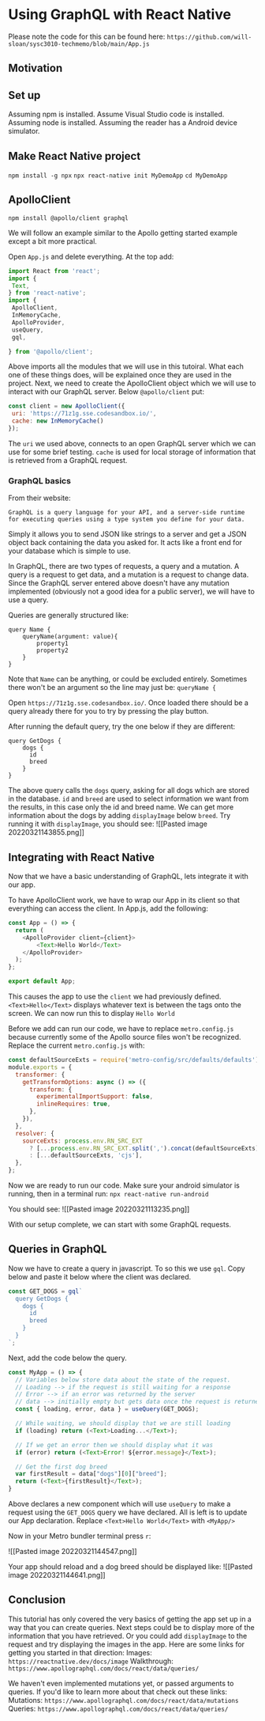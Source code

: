 # Using GraphQL with React Native
Please note the code for this can be found here: `https://github.com/will-sloan/sysc3010-techmemo/blob/main/App.js`
## Motivation


## Set up
Assuming npm is installed.
Assume Visual Studio code is installed.
Assuming node is installed.
Assuming the reader has a Android device simulator. 

## Make React Native project
`npm install -g npx`
`npx react-native init MyDemoApp`
`cd MyDemoApp` 


## ApolloClient
`npm install @apollo/client graphql`

We will follow an example similar to the Apollo getting started example except a bit more practical. 

Open `App.js` and delete everything. 
At the top add:
``` javascript
import React from 'react';
import {
 Text,
} from 'react-native';
import {
 ApolloClient,
 InMemoryCache,
 ApolloProvider,
 useQuery,
 gql,

} from '@apollo/client';
```
	
Above imports all the modules that we will use in this tutoiral. What each one of these things does, will be explained once they are used in the project. 
Next, we need to create the ApolloClient object which we will use to interact with our GraphQL server. 
Below `@apollo/client` put:
``` javascript
const client = new ApolloClient({
 uri: 'https://71z1g.sse.codesandbox.io/',
 cache: new InMemoryCache()
});
```

The `uri` we used above, connects to an open GraphQL server which we can use for some brief testing. `cache` is used for local storage of information that is retrieved from a GraphQL request. 

### GraphQL basics
From their website:
```
GraphQL is a query language for your API, and a server-side runtime for executing queries using a type system you define for your data.
```

Simply it allows you to send JSON like strings to a server and get a JSON object back containing the data you asked for. It acts like a front end for your database which is simple to use. 

In GraphQL, there are two types of requests, a query and a mutation. A query is a request to get data, and a mutation is a request to change data. 
Since the GraphQL server entered above doesn't have any mutation implemented (obviously not a good idea for a public server), we will have to use a query.

Queries are generally structured like:
```
query Name {
	queryName(argument: value){
		property1
		property2
	}
}
```

Note that `Name` can be anything, or could be excluded entirely. 
Sometimes there won't be an argument so the line may just be:
`queryName {`

Open `https://71z1g.sse.codesandbox.io/`. Once loaded there should be a query already there for you to try by pressing the play button. 

After running the default query, try the one below if they are different:
```
query GetDogs {
    dogs {
      id
      breed
    }
}
```

The above query calls the `dogs` query, asking for all dogs which are stored in the database. `id` and `breed` are used to select information we want from the results, in this case only the id and breed name. We can get more information about the dogs by adding `displayImage` below `breed`. Try running it with `displayImage`, you should see:
![[Pasted image 20220321143855.png]]

## Integrating with React Native
Now that we have a basic understanding of GraphQL, lets integrate it with our app. 

To have ApolloClient work, we have to wrap our App in its client so that everything can access the client. 
In App.js, add the following:
``` javascript
const App = () => {
  return (
    <ApolloProvider client={client}>
        <Text>Hello World</Text>
    </ApolloProvider>
  );
};

export default App;
```

This causes the app to use the `client` we had previously defined. 
`<Text>Hello</Text>` displays whatever text is between the tags onto the screen.
We can now run this to display `Hello World`

Before we add can run our code, we have to replace `metro.config.js` because currently some of the Apollo source files won't be recognized. 
Replace the current `metro.config.js` with:
``` javascript
const defaultSourceExts = require('metro-config/src/defaults/defaults').sourceExts;
module.exports = {
  transformer: {
    getTransformOptions: async () => ({
      transform: {
        experimentalImportSupport: false,
        inlineRequires: true,
      },
    }),
  },
  resolver: {
    sourceExts: process.env.RN_SRC_EXT
      ? [...process.env.RN_SRC_EXT.split(',').concat(defaultSourceExts), 'cjs'] 
      : [...defaultSourceExts, 'cjs'],
  },
};
```

Now we are ready to run our code. Make sure your android simulator is running, then in a terminal run:
`npx react-native run-android`

You should see:
![[Pasted image 20220321113235.png]]

With our setup complete, we can start with some GraphQL requests.

## Queries in GraphQL
Now we have to create a query in javascript. To so this we use `gql`. Copy below and paste it below where the client was declared. 
``` javascript
const GET_DOGS = gql`
  query GetDogs {
    dogs {
      id
      breed
    }
  }
`;
```

Next, add the code below the query. 

``` javascript
const MyApp = () => {
  // Variables below store data about the state of the request.
  // Loading --> if the request is still waiting for a response
  // Error --> if an error was returned by the server
  // data --> initially empty but gets data once the request is returned
  const { loading, error, data } = useQuery(GET_DOGS);

  // While waiting, we should display that we are still loading
  if (loading) return (<Text>Loading...</Text>);

  // If we get an error then we should display what it was
  if (error) return (<Text>Error! ${error.message}</Text>);

  // Get the first dog breed
  var firstResult = data["dogs"][0]["breed"];
  return (<Text>{firstResult}</Text>);
}
```
Above declares a new component which will use `useQuery` to make a request using the `GET_DOGS` query we have declared. 
All is left is to update our App declaration.
Replace `<Text>Hello World</Text>`  with `<MyApp/>`

Now in your Metro bundler terminal press `r`:

![[Pasted image 20220321144547.png]]

Your app should reload and a dog breed should be displayed like: 
![[Pasted image 20220321144641.png]]

## Conclusion
This tutorial has only covered the very basics of getting the app set up in a way that you can create queries. Next steps could be to display more of the information that you have retrieved. Or you could add `displayImage` to the request and try displaying the images in the app. Here are some links for getting you started in that direction:
Images: `https://reactnative.dev/docs/image`
Walkthrough: `https://www.apollographql.com/docs/react/data/queries/`

We haven't even implemented mutations yet, or passed arguments to queries. If you'd like to learn more about that check out these links:
Mutations: `https://www.apollographql.com/docs/react/data/mutations`
Queries: `https://www.apollographql.com/docs/react/data/queries/`

